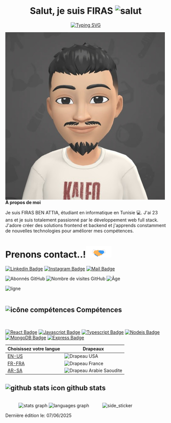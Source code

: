 <h1 align="center"><b>Salut, je suis FIRAS </b><img src="https://media.giphy.com/media/hvRJCLFzcasrR4ia7z/giphy.gif" width="35" alt="salut"></h1>
<p align="center">
  <a href="https://github.com/DenverCoder1/readme-typing-svg"><img src="https://readme-typing-svg.herokuapp.com?font=Fira+Code&pause=1000&width=435&lines=SALUT+JE+SUIS+FIRAS+BEN+ATTIA;DÉVELOPPEUR+FULL+STACK&color=cyan&center=true" alt="Typing SVG" /></a>
</p>

<!--
<p align="center">
  
## [![Typing SVG](https://readme-typing-svg.herokuapp.com?font=Architects+Daughter&color=0099DD&size=30&lines=Hey!+It's+Ben+Ismail+Aziz!;Computer+Science+Student;Full+Stack+Web+Developer;Freelancer;DS%20|%20AI%20|%20ML%20Enthusiastic;Always%20learning%20new%20things)](https://github.com/AzizBenIsmail) 
  </p> -->
<!--  Ceci mon Avatar-->
<img title="Mon Avatar" align="left" src="assets/images/AVATAR.jpg"  width="500px" alt="salut" >

<!--  À propos de moi -->
<!--## <picture><img src = "assets/about_me.gif" width = 50px></picture> **À propos de moi**-->
**À propos de moi**

Je suis FIRAS BEN ATTIA, étudiant en informatique en Tunisie 💻. J'ai 23 ans et je suis totalement passionné par le développement web full stack. J'adore créer des solutions frontend et backend et j'apprends constamment de nouvelles technologies pour améliorer mes compétences.

<!-- Prenons contact..! -->
# <b> Prenons contact..!</b><img src="https://github.com/0xAbdulKhalid/0xAbdulKhalid/raw/main/assets/mdImages/handshake.gif" width ="80" alt="contact">

[![Linkedin Badge](https://img.shields.io/badge/-FirasBenAttia-0e76a8?style=flat&labelColor=0e76a8&logo=linkedin&logoColor=white)](https://www.linkedin.com/in/firas-ben-attia/) 
[![Instagram Badge](https://img.shields.io/badge/-@firas_benattia1-e84393?style=flat&labelColor=e84393&logo=instagram&logoColor=white)](https://www.instagram.com/firas_benattia1/)
[![Mail Badge](https://img.shields.io/badge/-firasbenattia033@gmail.com-c0392b?style=flat&labelColor=c0392b&logo=gmail&logoColor=white)](mailto:firasbenattia033@gmail.com)

<!-- Abonnés GitHub /visiteurs/Âge  -->
![Abonnés GitHub](https://img.shields.io/github/followers/FIRASBN?style=social)
![Nombre de visites GitHub](https://komarev.com/ghpvc/?username=firasbenattia)
<img src="https://img.shields.io/badge/Age-23-blue" alt="Âge" />

<!-- Ligne  -->
<img src="https://user-images.githubusercontent.com/73097560/115834477-dbab4500-a447-11eb-908a-139a6edaec5c.gif" alt="ligne"><br><br>
<!-- TODO: Ajouter le lien de la dernière vidéo  -->


<!-- Compétences  -->
## <img src="https://media2.giphy.com/media/QssGEmpkyEOhBCb7e1/giphy.gif?cid=ecf05e47a0n3gi1bfqntqmob8g9aid1oyj2wr3ds3mg700bl&rid=giphy.gif" width ="25" alt="icône compétences"><b> Compétences</b>
<br>

<!-- Technologies avec lesquelles je travaille -->

[![React Badge](https://img.shields.io/badge/-React-61DBFB?style=for-the-badge&labelColor=black&logo=react&logoColor=61DBFB)](#) [![Javascript Badge](https://img.shields.io/badge/-Javascript-F0DB4F?style=for-the-badge&labelColor=black&logo=javascript&logoColor=F0DB4F)](#) [![Typescript Badge](https://img.shields.io/badge/-Typescript-007acc?style=for-the-badge&labelColor=black&logo=typescript&logoColor=007acc)](#) [![Nodejs Badge](https://img.shields.io/badge/-Nodejs-3C873A?style=for-the-badge&labelColor=black&logo=node.js&logoColor=3C873A)](#) [![MongoDB Badge](https://img.shields.io/badge/-MongoDB-4DB33D?style=for-the-badge&labelColor=black&logo=mongodb&logoColor=4DB33D)](#) [![Express Badge](https://img.shields.io/badge/-Express-000000?style=for-the-badge&labelColor=black&logo=express&logoColor=white)](#)


| Choisissez votre langue         |   Drapeaux                                                                                                            |
| -------------------------- | ---------------------------------------------------------------------------------------------------------------------- |
| [EN-US](./README.md)       | <img width="15%" alt="Drapeau USA" title="Drapeau des États-Unis" src="./assets/images/flags/USA.png" /> |
| [FR-FRA](./README-FR-FRA.md) | <img width="15%" alt="Drapeau France" title="Drapeau de la France" src="./assets/images/flags/France.png" />        |
| [AR-SA](./README-AR-SA.md) | <img width="15%" alt="Drapeau Arabie Saoudite" title="Drapeau de l'Arabie Saoudite" src="./assets/images/flags/saudi_ arabia.jpg" />        |

</div>

<!-- github stats  -->
## <img src="https://media2.giphy.com/media/QssGEmpkyEOhBCb7e1/giphy.gif?cid=ecf05e47a0n3gi1bfqntqmob8g9aid1oyj2wr3ds3mg700bl&rid=giphy.gif" width ="25" alt="github stats icon"><b>  github stats</b>
<br>

<img align="right" width=200px height=200px alt="side_sticker" src="https://media.giphy.com/media/TEnXkcsHrP4YedChhA/giphy.gif" />

<div align="center">
  <img src="https://github-readme-stats.vercel.app/api?username=FIRASBN&hide_title=false&hide_rank=false&show_icons=true&include_all_commits=true&count_private=true&disable_animations=false&theme=dracula&locale=en&hide_border=false&order=1" height="150" alt="stats graph"  />
  <img src="https://github-readme-stats.vercel.app/api/top-langs?username=FIRASBN&locale=en&hide_title=false&layout=compact&card_width=320&langs_count=5&theme=dracula&hide_border=false&order=2" height="150" alt="languages graph"  />
</div>

Dernière édition le: 07/06/2025
